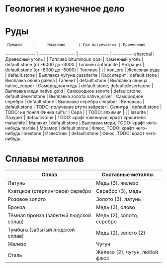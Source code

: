 Геология и кузнечное дело
=========================

# Руды
     Предмет    |      Название      | Где встречается | Применение 
--------------- | ------------------ | --------------- | ---------- 
charcoal        | Древесный уголь    |                 | Топливо
bituminous_coal | Каменный уголь     | default:stone (от -6000 до -3000 | Топливо
anthracite      | Антрацит           | default:stone (от -8000 до -6000) | Топливо
                |                    |                 |
iron_ore        | Железная руда      |  default:stone  | Выплавка чугуна
cassiterite     | Касситерит         |  default:stone  | Выплавка олова
galena          | Галенит            |  default:stone  | Выплавка свинца
native_copper   | Самородная медь    | default:stone, default:desertstone | Выплавка меди
native_gold     | Самородное золото  | default:stone, default:desertstone | Выплавка золота
native_silver   | Самородное серебро |  default:stone  | Выплавка серебра
cinnabar        | Киноварь           |  default:stone  | TODO: получение ртути
saltpeter       | Селитра            |  default:stone  | TODO: не понял Финна
sulfur          | Сера               |                 | TODO: алхимия
                |                    |                 |
lazurite        | Лазурит            |  default:stone  | TODO: крафт ювелирки, крафт красителя
malachite       | Малахит            |  default:stone  | Выплавка меди, TODO: крафт чего-нибудь
marble          | Мрамор             |  default:stone  | Флюс, TODO: крафт чего-нибудь
limestone       | Известняк          |  default:stone  | Флюс, TODO: крафт чего-нибудь

# Сплавы металлов
Сплав | Составные металлы
----- | -----------------
Латунь | Медь (3), железо
Кхатцкое (стерлинговое) серебро | Серебро (3), медь
Розовое золото | Золото (3), латунь
Бронза | Медь (3), олово
Тёмная бронза (забытый людской сплав) | Медь (2), золото, серебро
Тумбага (забытый людской сплав) | Медь (2), золото (2)
Железо | Чугун
Сталь | Железо (2), чугун, любой флюс
